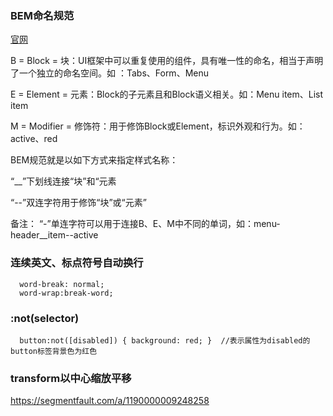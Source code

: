 ### BEM命名规范

[官网](http://getbem.com/introduction/)

B = Block = 块：UI框架中可以重复使用的组件，具有唯一性的命名，相当于声明了一个独立的命名空间。如 ：Tabs、Form、Menu

E = Element = 元素：Block的子元素且和Block语义相关。如：Menu item、List item

M = Modifier = 修饰符：用于修饰Block或Element，标识外观和行为。如：active、red

BEM规范就是以如下方式来指定样式名称：

“__”下划线连接“块”和“元素

“--”双连字符用于修饰“块”或“元素”

备注： “-”单连字符可以用于连接B、E、M中不同的单词，如：menu-header__item--active


### 连续英文、标点符号自动换行

      word-break: normal;
      word-wrap:break-word;

### :not(selector)

      button:not([disabled]) { background: red; }  //表示属性为disabled的button标签背景色为红色

### transform以中心缩放平移

https://segmentfault.com/a/1190000009248258
